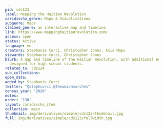 ```yaml
---
pid: cds123
label: Mapping the Haitian Revolution
caridischo_genre: Maps & Visualizations
subgenre: Maps
claimed_genre: an interactive map and timeline
link: https://www.mappinghaitianrevolution.com/
access: open
status: Active
language: en
creators: Stephanie Curci, Christopher Jones, Axis Maps
stewards: Stephanie Curci, Christopher Jones
blurb: A map and timeline of the Haitian Revolution, with additional educational resources
  designed for high school students.
related_to: cds124
sub_collections:
open_data:
added_by: Stephanie Curci
twitter: "@stephcurci,@theunionmarches"
census_year: '2020'
notes:
order: '130'
layout: caridischo_item
collection: main
thumbnail: img/derivatives/simple/cds123/thumbnail.jpg
full: img/derivatives/simple/cds123/fullwidth.jpg
---
```

